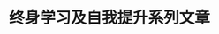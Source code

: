 ---
title: "终身学习及自我提升系列文章"
keywords: ["自我提升", "时间管理", "笔记管理", "任务管理", "目标管理", "资产财务", "金钱", "知识笔记", "读书笔记", "终身学习"]
description: "终身学习及自我提升系列文章，分享我关于时间管理、笔记管理、目标管理、财务管理、理财规划、写作、摄影、阅读、学习方法论等方面的个人经验"
---